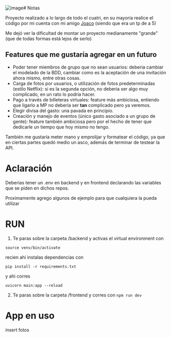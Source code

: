 ![image](https://github.com/user-attachments/assets/6678360b-0c0c-454f-9eca-48ee06d9f989)# Notas

Proyecto realizado a lo largo de todo el cuatri, en su mayoría realice el código por mi cuenta con mi amigo [Joaco](https://github.com/BA73C0) (siendo que era un tp de a 5)

Me dejó ver la dificultad de montar un proyecto medianamente "grande" (que de todas formas está lejos de serlo)

## Features que me gustaría agregar en un futuro

- Poder tener miembros de grupo que no sean usuarios: deberia cambiar el modelado de la BDD, cambiar como es la aceptación de una invitación ahora mismo, entre otras cosas.
- Carga de fotos por usuarios, o utilización de fotos predeterminadas (estilo Netflix): si es la segunda opción, no deberia ser algo muy complicado, en un rato lo podría hacer.
- Pago a través de billeteras virtuales: feature más ambiciosa, entiendo que ligarlo a MP no debería ser **tan** complicado pero ya veremos.
- Elegir divisa del gasto: una pavada en principio.
- Creación y manejo de eventos (único gasto asociado a un grupo de gente): feature también ambiciosa pero por el hecho de tener que dedicarle un tiempo que hoy mismo no tengo.

También me gustaría meter mano y emprolijar y formatear el código, ya que en ciertas partes quedó medio un asco, además de terminar de testear la API.

# Aclaración

Deberias tener un .env en backend y en frontend declarando las variables que se piden en dichos repos.

Proximamente agrego algunos de ejemplo para que cualquiera la pueda utilizar

# RUN

1. Te paras sobre la carpeta /backend y activas el virtual environment con

`source venv/bin/activate`

recien ahi instalas dependencias con

`pip install -r requirements.txt`

y ahi corres

`uvicorn main:app --reload`

2. Te paras sobre la carpeta /frontend y corres con `npm run dev`

# App en uso

insert fotos
